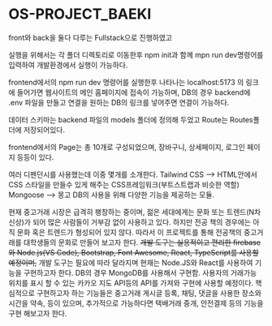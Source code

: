 # OS-PROJECT_BAEKI


front와 back을 둘다 다루는 Fullstack으로 진행하였고

실행을 위해서는 각 폴더 디렉토리로 이동한후 npm init과 함께 mpn run dev명령어를 입력하여 개발환경에서 실행이 가능하다.

frontend에서의 npm run dev 명령어를 실행한후 나타나는 localhost:5173 의 링크에 들어가면 웹사이트의 메인 홈페이지에 접속이 가능하며, DB의 경우 backend에 .env 파일을 만들고 연결을 원하는 DB의 링크를 넣어주면 연결이 가능하다.

데이터 스키마는 backend 파일의 models 폴더에 정의해 두었고
Route는 Routes폴더에 저장되어있다.


frontend에서의 Page는 총 10개로 구성되었으며,
장바구니, 상세페이지, 로그인 페이지 등등이 있다.

여러 디펜던시를 사용했는데 이중 몇개를 소개한다.
Tailwind CSS  --> HTML안에서 CSS 스타일을 만들수 있게 해주는 CSS프레임워크(부트스트랩과 비슷한 역할)
Mongoose  -->  몽고 DB의 사용을 위해 다양한 기능을 제공하는 모듈.






















현재 중고거래 시장은 급격히 팽창하는 중이며, 젊은 세대에게는 문화 또는 트렌드(N차 신상)가 되어 많은 사람들이 거부감 없이 사용하고 있다.
하지만 전공 책의 경우에는 아직 문화 혹은 트렌드가 형성되어 있지 않다. 따라서 이 프로젝트를 통해 전공책의 중고거래를 대학생들의 문화로 만들어 보고자 한다. 
~~개발 도구는 실용적이고 편리한 firebase와 Node.js(VS Code), Bootstrap, Font Awesome, React, TypeScript를 사용할 예정이며,~~
개발 도구는 필요에 따라 달라지며 현재는 Node.JS와 React를 사용하여 기능을 구현하고자 한다. DB의 경우 MongoDB를 사용해서 구현함.
사용자의 거래가능 위치를 표시 할 수 있는 카카오 지도 API등의 API를 가져와 구현에 사용할 예정이다. 핵심적으로 구현하고자 하는 기능들은 
중고거래 게시글 등록, 채팅, 댓글을 사용한 장소와 시간을 약속, 등이 있으며, 
추가적으로 가능하다면 택배거래 중개, 안전결제 등의 기능을 구현 해보고자 한다.

